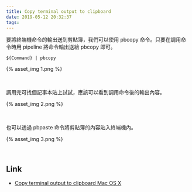 ```yaml
---
title: Copy terminal output to clipboard
date: 2019-05-12 20:32:37
tags:
---
```


要將終端機命令的輸出送到剪貼簿，我們可以使用 pbcopy 命令。只要在調用命令時用 pipeline 將命令輸出送給 pbcopy 即可。  

<!-- More -->

    ${Command} | pbcopy

{% asset_img 1.png %}

</br>


調用完可找個記事本貼上試試，應該可以看到調用命令後的輸出內容。  

{% asset_img 2.png %}

</br>


也可以透過 pbpaste 命令將剪貼簿的內容貼入終端機內。  

{% asset_img 3.png %}

</br>


Link
----
* [Copy terminal output to clipboard Mac OS X](https://www.garron.me/en/bits/mac-os-x-copy-terminal-output-to-clipboard.html)
